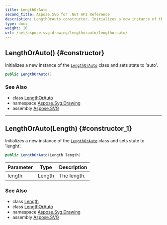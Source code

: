 ```yaml
---
title: LengthOrAuto
second_title: Aspose.SVG for .NET API Reference
description: LengthOrAuto constructor. Initializes a new instance of the LengthOrAuto class and sets state to auto
type: docs
weight: 10
url: /net/aspose.svg.drawing/lengthorauto/lengthorauto/
---
```

## LengthOrAuto() {#constructor}

Initializes a new instance of the [`LengthOrAuto`](../) class and sets state to 'auto'.

```csharp
public LengthOrAuto()
```

### See Also

* class [LengthOrAuto](../)
* namespace [Aspose.Svg.Drawing](../../lengthorauto/)
* assembly [Aspose.SVG](../../../)

---

## LengthOrAuto(Length) {#constructor_1}

Initializes a new instance of the [`LengthOrAuto`](../) class and sets state to 'lenght'.

```csharp
public LengthOrAuto(Length length)
```

| Parameter | Type | Description |
| --- | --- | --- |
| length | Length | The length. |

### See Also

* class [Length](../../length/)
* class [LengthOrAuto](../)
* namespace [Aspose.Svg.Drawing](../../lengthorauto/)
* assembly [Aspose.SVG](../../../)
